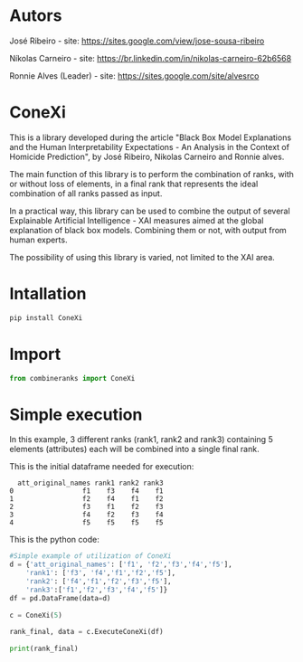 # Autors

José Ribeiro - site: https://sites.google.com/view/jose-sousa-ribeiro

Níkolas Carneiro - site: https://br.linkedin.com/in/nikolas-carneiro-62b6568

Ronnie Alves (Leader) - site: https://sites.google.com/site/alvesrco

# ConeXi

This is a library developed during the article "Black Box Model Explanations and the Human Interpretability Expectations - An Analysis in the Context of Homicide Prediction", by José Ribeiro, Nikolas Carneiro and Ronnie alves.

The main function of this library is to perform the combination of ranks, with or without loss of elements, in a final rank that represents the ideal combination of all ranks passed as input.

In a practical way, this library can be used to combine the output of several Explainable Artificial Intelligence - XAI measures aimed at the global explanation of black box models. Combining them or not, with output from human experts.

The possibility of using this library is varied, not limited to the XAI area.

# Intallation

```python
pip install ConeXi
```

# Import

```python
from combineranks import ConeXi
```

# Simple execution

In this example, 3 different ranks (rank1, rank2 and rank3) containing 5 elements (attributes) each will be combined into a single final rank.

This is the initial dataframe needed for execution:

```
  att_original_names rank1 rank2 rank3
0                 f1    f3    f4    f1
1                 f2    f4    f1    f2
2                 f3    f1    f2    f3
3                 f4    f2    f3    f4
4                 f5    f5    f5    f5
```

This is the python code:

```python
#Simple example of utilization of ConeXi
d = {'att_original_names': ['f1', 'f2','f3','f4','f5'], 
    'rank1': ['f3', 'f4','f1','f2','f5'],
    'rank2': ['f4','f1','f2','f3','f5'],
    'rank3':['f1','f2','f3','f4','f5']}
df = pd.DataFrame(data=d)
    
c = ConeXi(5)
    
rank_final, data = c.ExecuteConeXi(df)
    
print(rank_final)
```
